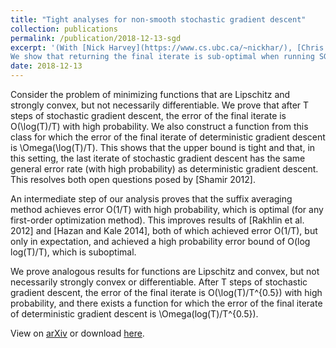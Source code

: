 ```yaml
---
title: "Tight analyses for non-smooth stochastic gradient descent"
collection: publications
permalink: /publication/2018-12-13-sgd
excerpt: '(With [Nick Harvey](https://www.cs.ubc.ca/~nickhar/), [Chris Liaw](https://www.cs.ubc.ca/~cvliaw/), and [Yaniv Plan](http://www.yanivplan.com/)).
We show that returning the final iterate is sub-optimal when running SGD on non-smooth functions in both the strongly-convex and Lipschitz case. We also provide high probability upper bounds on the error of the final iterate and suffix average of SGD.'
date: 2018-12-13
---
```



Consider the problem of minimizing functions that are Lipschitz and strongly convex, but not necessarily differentiable. We prove that after T steps of stochastic gradient descent, the error of the final iterate is O(\log(T)/T) with high probability. We also construct a function from this class for which the error of the final iterate of deterministic gradient descent is \Omega(\log(T)/T). This shows that the upper bound is tight and that, in this setting, the last iterate of stochastic gradient descent has the same general error rate (with high probability) as deterministic gradient descent. This resolves both open questions posed by [Shamir 2012].

An intermediate step of our analysis proves that the suffix averaging method achieves error O(1/T) with high probability, which is optimal (for any first-order optimization method). This improves results of [Rakhlin et al. 2012] and [Hazan and Kale 2014], both of which achieved error O(1/T), but only in expectation, and achieved a high probability error bound of O(log log(T)/T), which is suboptimal.

We prove analogous results for functions are Lipschitz and convex, but not necessarily strongly convex or differentiable. After T steps of stochastic gradient descent, the error of the final iterate is O(\log(T)/T^{0.5}) with high probability, and there exists a function for which the error of the final iterate of deterministic gradient descent is \Omega(log(T)/T^{0.5}).

View on [arXiv](https://arxiv.org/abs/1812.05217) or download [here](http://sikander-randhawa.github.io/files/sgd.pdf).

